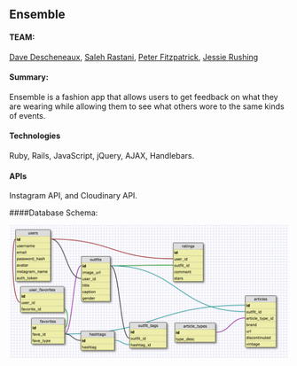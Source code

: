 ## Ensemble

#### TEAM: 
[Dave Descheneaux](https://github.com/davedesch), [Saleh Rastani](https://github.com/salehrastani), [Peter Fitzpatrick](https://github.com/p3t3rfp), [Jessie Rushing](https://github.com/immber)

#### Summary:
Ensemble is a fashion app that allows users to get feedback on what they are wearing while allowing them to see what others wore to the same kinds of events.

#### Technologies 
Ruby, Rails, JavaScript, jQuery, AJAX, Handlebars.

#### APIs
Instagram API, and Cloudinary API.

####Database Schema:

![db](/schema.png)
